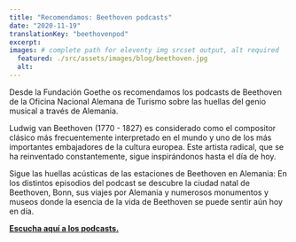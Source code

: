 ```yaml
---
title: "Recomendamos: Beethoven podcasts"
date: "2020-11-19"
translationKey: "beethovenpod"
excerpt:
images: # complete path for eleventy img srcset output, alt required
  featured: ./src/assets/images/blog/beethoven.jpg
  alt:
---
```


Desde la Fundación Goethe os recomendamos los podcasts de Beethoven de la Oficina Nacional Alemana de Turismo sobre las huellas del genio musical a través de Alemania.

Ludwig van Beethoven (1770 - 1827) es considerado como el compositor clásico más frecuentemente interpretado en el mundo y uno de los más importantes embajadores de la cultura europea. Este artista radical, que se ha reinventado constantemente, sigue inspirándonos hasta el día de hoy.

Sigue las huellas acústicas de las estaciones de Beethoven en Alemania: En los distintos episodios del podcast se descubre la ciudad natal de Beethoven, Bonn, sus viajes por Alemania y numerosos monumentos y museos donde la esencia de la vida de Beethoven se puede sentir aún hoy en día.

[**Escucha aquí a los podcasts.**](https://www.germany.travel/es/ms/bthvn2020/beethoven-2020.html)
